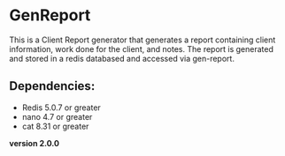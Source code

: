 # GenReport
This is a Client Report generator that generates a report containing client information, work done for the client, and notes.  The report is generated and stored in a redis databased and accessed via gen-report.

## Dependencies:
  <ul>
    <li>Redis 5.0.7 or greater</li>
    <li>nano 4.7 or greater</li>
    <li>cat 8.31 or greater</li>
  </ul>
  
  <b>version 2.0.0</b>
